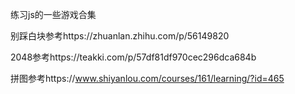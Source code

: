 练习js的一些游戏合集

别踩白块参考https://zhuanlan.zhihu.com/p/56149820

2048参考https://teakki.com/p/57df81df970cec296dca684b

拼图参考https://www.shiyanlou.com/courses/161/learning/?id=465